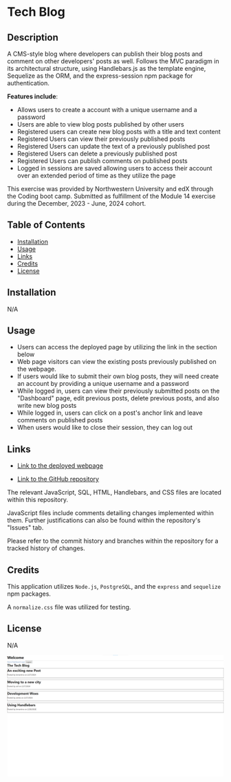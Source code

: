 # Tech Blog

## Description 

A CMS-style blog where developers can publish their blog posts and comment on other developers' posts as well. Follows the MVC paradigm in its architectural structure, using Handlebars.js as the template engine, Sequelize as the ORM, and the express-session npm package for authentication.

**Features include**:

- Allows users to create a account with a unique username and a password
- Users are able to view blog posts published by other users 
- Registered users can create new blog posts with a title and text content
- Registered Users can view their previously published posts
- Registered Users can update the text of a previously published post
- Registered Users can delete a previously published post
- Registered Users can publish comments on published posts
- Logged in sessions are saved allowing users to access their account over an extended period of time as they utilize the page

This exercise was provided by Northwestern University and edX through the Coding boot camp. Submitted as fulfillment of the Module 14 exercise during the December, 2023 - June, 2024 cohort.

## Table of Contents

- [Installation](#installation)
- [Usage](#usage)
- [Links](#links)
- [Credits](#credits)
- [License](#license)

## Installation

N/A

## Usage

- Users can access the deployed page by utilizing the link in the section below
- Web page visitors can view the existing posts previously published on the webpage.
- If users would like to submit their own blog posts, they will need create an account by providing a unique username and a password 
- While logged in, users can view their previously submitted posts on the "Dashboard" page, edit previous posts, delete previous posts, and also write new blog posts
- While logged in, users can click on a post's anchor link and leave comments on published posts
- When users would like to close their session, they can log out

## Links

- [Link to the deployed webpage](https://tech-blog-klaz.onrender.com/)

- [Link to the GitHub repository](https://github.com/anthonyero/tech-blog)


The relevant JavaScript, SQL, HTML, Handlebars, and CSS files are located within this repository. 

JavaScript files include comments detailing changes implemented within them. Further justifications can also be found within the repository's "Issues" tab.

Please refer to the commit history and branches within the repository for a tracked history of changes.

## Credits

This application utilizes `Node.js`, `PostgreSQL`, and the `express` and `sequelize` npm packages.

A `normalize.css` file was utilized for testing. 


## License

N/A

![Screenshot of live webpage](/assets/images/live-webpaged-screenshot.png)